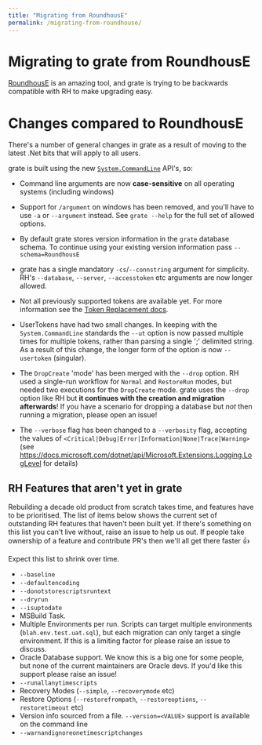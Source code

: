 ```yaml
---
title: "Migrating from RoundhousE"
permalink: /migrating-from-roundhouse/
---
```


# Migrating to grate from RoundhousE

[RoundhousE](https://github.com/chucknorris/roundhouse) is an amazing tool, and grate is trying to be backwards compatible with RH to make upgrading easy.

# Changes compared to RoundhousE

There's a number of general changes in grate as a result of moving to the latest .Net bits that will apply to all users.

grate is built using the new [`System.CommandLine`](https://github.com/dotnet/command-line-api) API's, so:
- Command line arguments are now **case-sensitive** on all operating systems (including windows)
- Support for `/argument` on windows has been removed, and you'll have to use `-a` or `--argument` instead.  See `grate --help` for the full set of allowed options.

- By default grate stores version information in the `grate` database schema.  To continue using your existing version information pass `--schema=RoundhousE`
- grate has a single mandatory `-cs`/`--connstring` argument for simplicity.  RH's `--database`, `--server`, `--accesstoken` etc arguments are now longer allowed.

- Not all previously supported tokens are available yet.  For more information see the [Token Replacement docs](TokenReplacement.md).
- UserTokens have had two small changes.  In keeping with the `System.CommandLine` standards the `--ut` option is now passed multiple times for multiple tokens, rather than parsing a single ';' delimited string.  As a result of this change, the longer form of the option is now `--usertoken` (singular).

- The `DropCreate` 'mode' has been merged with the `--drop` option. RH used a single-run workflow for `Normal` and `RestoreRun` modes, but needed two executions for the `DropCreate` mode.  grate uses the `--drop` option like RH but **it continues with the creation and migration afterwards**! If you have a scenario for dropping a database but _not_ then running a migration, please open an issue!

- The `--verbose` flag has been changed to a `--verbosity` flag, accepting the values of `<Critical|Debug|Error|Information|None|Trace|Warning>` (see https://docs.microsoft.com/dotnet/api/Microsoft.Extensions.Logging.LogLevel for details)


## RH Features that aren't yet in grate

Rebuilding a decade old product from scratch takes time, and features have to be prioritised. The list of items below shows the current set of outstanding RH features that haven't been built yet.  If there's something on this list you can't live without, raise an issue to help us out.  If people take ownership of a feature and contribute PR's then we'll all get there faster 👍

Expect this list to shrink over time.

- `--baseline`
- `--defaultencoding`
- `--donotstorescriptsruntext`
- `--dryrun`
- `--isuptodate`
- MSBuild Task.
- Multiple Environments per run. Scripts can target multiple environments (`blah.env.test.uat.sql`), but each migration can only target a single environment.  If this is a limiting factor for please raise an issue to discuss.
- Oracle Database support.  We know this is a big one for some people, but none of the current maintainers are Oracle devs.  If you'd like this support please raise an issue!
- `--runallanytimescripts`
- Recovery Modes (`--simple`, `--recoverymode` etc)
- Restore Options (`--restorefrompath`, `--restoreoptions`, `--restoretimeout` etc)
- Version info sourced from a file.  `--version=<VALUE>` support is available on the command line
- `--warnandignoreonetimescriptchanges`




